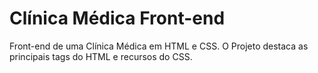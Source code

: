 # Clínica Médica Front-end
Front-end de uma Clínica Médica em HTML e CSS. O Projeto destaca as principais tags do HTML e recursos do CSS.
